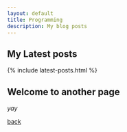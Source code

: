```yaml
---
layout: default
title: Programming
description: My blog posts
---
```


## My Latest posts

{% include latest-posts.html %}

## Welcome to another page

_yay_

[back](./)
